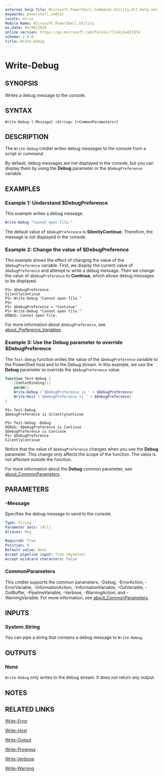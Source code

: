 ```yaml
---
external help file: Microsoft.PowerShell.Commands.Utility.dll-Help.xml
keywords: powershell,cmdlet
locale: en-us
Module Name: Microsoft.PowerShell.Utility
ms.date: 04/04/2019
online version: https://go.microsoft.com/fwlink/?linkid=821874
schema: 2.0.0
title: Write-Debug
---
```

# Write-Debug

## SYNOPSIS
Writes a debug message to the console.

## SYNTAX

```
Write-Debug [-Message] <String> [<CommonParameters>]
```

## DESCRIPTION

The `Write-Debug` cmdlet writes debug messages to the console from a script or command.

By default, debug messages are not displayed in the console, but you can display them by using the
**Debug** parameter or the `$DebugPreference` variable.

## EXAMPLES

### Example 1: Understand $DebugPreference

This example writes a debug message.

```powershell
Write-Debug "Cannot open file."
```

The default value of `$DebugPreference` is **SilentlyContinue**. Therefore, the message is not
displayed in the console.

### Example 2: Change the value of $DebugPreference

This example shows the effect of changing the value of the `$DebugPreference` variable. First, we
display the current value of `$DebugPreference` and attempt to write a debug message. Then we change
the value of `$DebugPreference` to **Continue**, which allows debug messages to be displayed.

```
PS> $DebugPreference
SilentlyContinue
PS> Write-Debug "Cannot open file."
PS>
PS> $DebugPreference = "Continue"
PS> Write-Debug "Cannot open file."
DEBUG: Cannot open file.
```

For more information about `$DebugPreference`, see [about_Preference_Variables](../Microsoft.PowerShell.Core/About/about_Preference_Variables.md).

### Example 3: Use the Debug parameter to override $DebugPreference

The `Test-Debug` function writes the value of the `$DebugPreference` variable to the PowerShell host
and to the Debug stream. In this example, we use the **Debug** parameter to override the
`$DebugPreference` value.

```powershell
function Test-Debug {
    [CmdletBinding()]
    param()
    Write-Debug ('$DebugPreference is ' + $DebugPreference)
    Write-Host ('$DebugPreference is ' + $DebugPreference)
}
```

```
PS> Test-Debug
$DebugPreference is SilentlyContinue

PS> Test-Debug -Debug
DEBUG: $DebugPreference is Continue
$DebugPreference is Continue
PS> $DebugPreference
SilentlyContinue
```

Notice that the value of `$DebugPreference` changes when you use the **Debug** parameter. This
change only affects the scope of the function. The value is not affected outside the function.

For more information about the **Debug** common parameter, see [about_CommonParameters](http://go.microsoft.com/fwlink/?LinkID=113216).

## PARAMETERS

### -Message

Specifies the debug message to send to the console.

```yaml
Type: String
Parameter Sets: (All)
Aliases: Msg

Required: True
Position: 0
Default value: None
Accept pipeline input: True (ByValue)
Accept wildcard characters: False
```

### CommonParameters

This cmdlet supports the common parameters: -Debug, -ErrorAction, -ErrorVariable,
-InformationAction, -InformationVariable, -OutVariable, -OutBuffer, -PipelineVariable, -Verbose,
-WarningAction, and -WarningVariable. For more information, see [about_CommonParameters](http://go.microsoft.com/fwlink/?LinkID=113216).

## INPUTS

### System.String

You can pipe a string that contains a debug message to `Write-Debug`.

## OUTPUTS

### None

`Write-Debug` only writes to the debug stream. It does not return any output.

## NOTES

## RELATED LINKS

[Write-Error](Write-Error.md)

[Write-Host](Write-Host.md)

[Write-Output](Write-Output.md)

[Write-Progress](Write-Progress.md)

[Write-Verbose](Write-Verbose.md)

[Write-Warning](Write-Warning.md)
